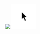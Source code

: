 <p align="center">
<img src="https://github-readme-stats.vercel.app/api/top-langs/?username=mcthomas&theme=highcontrast&card_width=225&layout=compact&langs_count=10&text_color=7F7F7F&bg_color=00000000&hide_border=true&border_radius=7&hide_title=true&hide=html,javascript,css"/> 
<img src="pointer.png" width="80"/>
</p>
